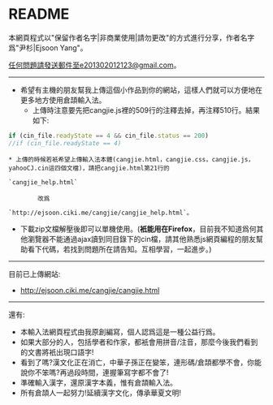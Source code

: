 README
=========
本網頁程式以"保留作者名字|非商業使用|請勿更改"的方式進行分享，作者名字爲"尹杉|Ejsoon Yang"。  

任何問題請發送郵件至e201302012123@gmail.com。  


---
* 希望有主機的朋友幫我上傳這個小作品到你的網站，這樣人們就可以方便地在更多地方使用倉頡輸入法。
    * 上傳時注意要先把cangjie.js裡的509行的注釋去掉，再注釋510行。結果如下:  
```javascript
if (cin_file.readyState == 4 && cin_file.status == 200)
//if (cin_file.readyState == 4)
```
    * 上傳的時候若衹希望上傳輸入法本體(cangjie.html，cangjie.css，cangjie.js，yahooCJ.cin這四個文檔)，請把cangjie.html第21行的  
```html
`cangjie_help.html`
```
            改爲  
```html
`http://ejsoon.ciki.me/cangjie/cangjie_help.html`。
```

* 下載zip文檔解壓後即可以單機使用。(**衹能用在Firefox**，目前我不知道爲何其他瀏覽器不能通過ajax讀到同目錄下的cin檔，請其他熟悉js網頁編程的朋友幫助看下代碼，若找到問題所在請告知。互相學習，一起進步。)

---
目前已上傳網站:  
* http://ejsoon.ciki.me/cangjie/cangjie.html 



---
還有:
* 本輸入法網頁程式由我原創編寫，個人認爲這是一種公益行爲。
* 如果大部分的人，包括學者和作家，都衹會用拼音/注音，那麼今後我們看到的文書將衹出現口語字!
* 看到了嗎?漢文化正在消亡，中華子孫正在變笨，連形碼/倉頡都學不會，你能說你不笨嗎?再過段時間，連握筆寫字都不會了!
* 準確輸入漢字，還原漢字本義，惟有倉頡輸入法。
* 所有倉頡人一起努力!延續漢字文化，傳承華夏文明!
